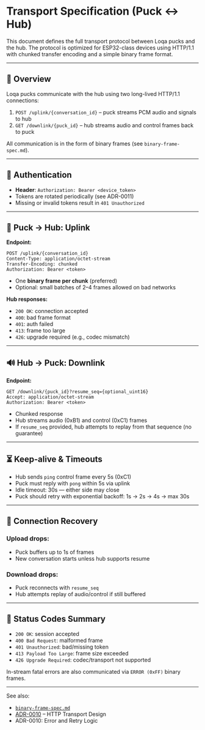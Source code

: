 # Transport Specification (Puck ↔ Hub)

This document defines the full transport protocol between Loqa pucks and the hub. The protocol is optimized for ESP32-class devices using HTTP/1.1 with chunked transfer encoding and a simple binary frame format.

---

## 🔁 Overview

Loqa pucks communicate with the hub using two long-lived HTTP/1.1 connections:

1. `POST /uplink/{conversation_id}` – puck streams PCM audio and signals to hub
2. `GET /downlink/{puck_id}` – hub streams audio and control frames back to puck

All communication is in the form of binary frames (see `binary-frame-spec.md`).

---

## 🔐 Authentication

- **Header**: `Authorization: Bearer <device_token>`
- Tokens are rotated periodically (see ADR-0011)
- Missing or invalid tokens result in `401 Unauthorized`

---

## 🎤 Puck → Hub: Uplink

**Endpoint:**

```
POST /uplink/{conversation_id}
Content-Type: application/octet-stream
Transfer-Encoding: chunked
Authorization: Bearer <token>
```

- One **binary frame per chunk** (preferred)
- Optional: small batches of 2–4 frames allowed on bad networks

**Hub responses:**

- `200 OK`: connection accepted
- `400`: bad frame format
- `401`: auth failed
- `413`: frame too large
- `426`: upgrade required (e.g., codec mismatch)

---

## 🔊 Hub → Puck: Downlink

**Endpoint:**

```
GET /downlink/{puck_id}?resume_seq={optional_uint16}
Accept: application/octet-stream
Authorization: Bearer <token>
```

- Chunked response
- Hub streams audio (0xB1) and control (0xC1) frames
- If `resume_seq` provided, hub attempts to replay from that sequence (no guarantee)

---

## ⏳ Keep-alive & Timeouts

- Hub sends `ping` control frame every 5s (0xC1)
- Puck must reply with `pong` within 5s via uplink
- Idle timeout: 30s — either side may close
- Puck should retry with exponential backoff: 1s → 2s → 4s → max 30s

---

## 🔁 Connection Recovery

### Upload drops:

- Puck buffers up to 1s of frames
- New conversation starts unless hub supports resume

### Download drops:

- Puck reconnects with `resume_seq`
- Hub attempts replay of audio/control if still buffered

---

## 📎 Status Codes Summary

- `200 OK`: session accepted
- `400 Bad Request`: malformed frame
- `401 Unauthorized`: bad/missing token
- `413 Payload Too Large`: frame size exceeded
- `426 Upgrade Required`: codec/transport not supported

In-stream fatal errors are also communicated via `ERROR (0xFF)` binary frames.

---

See also:

- [`binary-frame-spec.md`](binary-frame-spec.md)
- [ADR-0010](../adr/0010-transport-http1-binary-stream.md) – HTTP Transport Design
- ADR-0010: Error and Retry Logic
